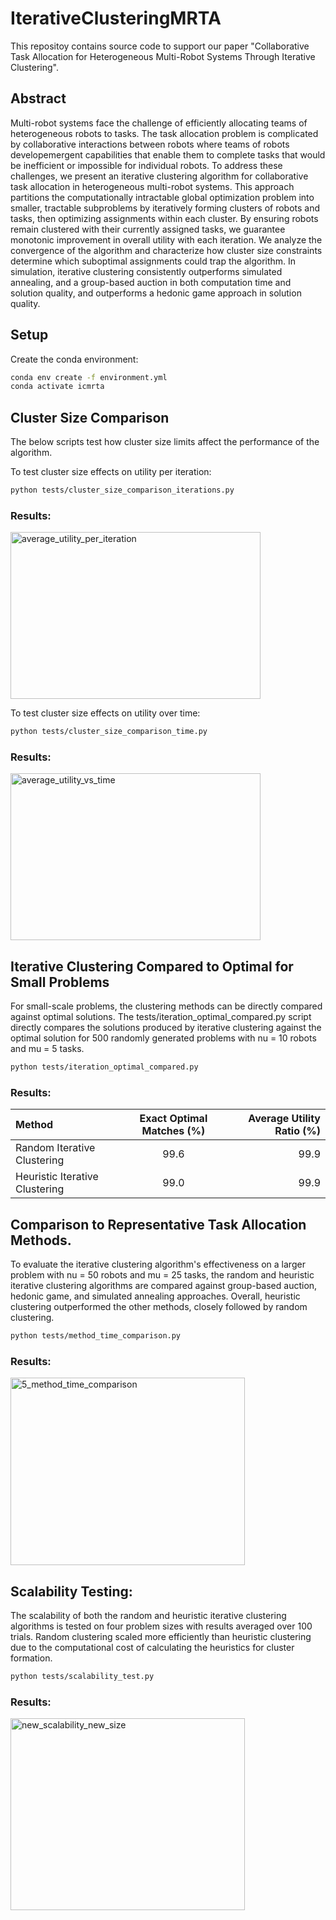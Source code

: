 # IterativeClusteringMRTA
This repositoy contains source code to support our paper "Collaborative Task Allocation for Heterogeneous Multi-Robot Systems Through Iterative Clustering".

## Abstract
Multi-robot systems face the challenge of efficiently allocating teams of heterogeneous robots to tasks. The task allocation problem is complicated by collaborative interactions between robots where teams of robots developemergent capabilities that enable them to complete tasks that would be inefficient or impossible for individual robots. To address these challenges, we present an iterative clustering algorithm for collaborative task allocation in heterogeneous multi-robot systems. This approach partitions the computationally intractable global optimization problem into smaller, tractable subproblems by iteratively forming clusters of robots and tasks, then optimizing assignments within each cluster. By ensuring robots remain clustered with their currently assigned tasks, we guarantee monotonic improvement in overall utility with each iteration. We analyze the convergence of the algorithm and characterize how cluster size constraints determine which suboptimal assignments could trap the algorithm. In simulation, iterative clustering consistently outperforms simulated annealing, and a group-based auction in both computation time and solution quality, and outperforms a hedonic game approach in solution quality.

## Setup
Create the conda environment:

```bash
conda env create -f environment.yml
conda activate icmrta
```

## Cluster Size Comparison
The below scripts test how cluster size limits affect the performance of the algorithm.

To test cluster size effects on utility per iteration:
```bash
python tests/cluster_size_comparison_iterations.py
```
### Results:

<img width="400" height="267" alt="average_utility_per_iteration" src="https://github.com/user-attachments/assets/dffa8eec-d455-49c2-93ed-f2485780dc95" />

To test cluster size effects on utility over time:

```bash
python tests/cluster_size_comparison_time.py
```
### Results:

<img width="400" height="267" alt="average_utility_vs_time" src="https://github.com/user-attachments/assets/5255add3-87be-4fd6-bc52-bd5b4fb7daa0" />

## Iterative Clustering Compared to Optimal for Small Problems
For small-scale problems, the clustering methods can be directly compared against optimal solutions. The tests/iteration_optimal_compared.py script directly compares the solutions produced by iterative clustering against the optimal solution for 500 randomly generated problems with nu = 10 robots and mu = 5 tasks.

```bash
python tests/iteration_optimal_compared.py
```

### Results:
| Method | Exact Optimal Matches (%) | Average Utility Ratio (%) |
|:-----|:------:|------:|
| Random Iterative Clustering |   99.6    |     99.9 |
| Heuristic Iterative Clustering |   99.0    |     99.9 |

## Comparison to Representative Task Allocation Methods.
To evaluate the iterative clustering algorithm's effectiveness on a larger problem with nu = 50 robots and mu = 25 tasks, the random and heuristic iterative clustering algorithms are compared against group-based auction, hedonic game,
and simulated annealing approaches. Overall, heuristic clustering outperformed the other methods, closely followed by random clustering.

```bash
python tests/method_time_comparison.py
```

### Results:

<img width="375" height="300" alt="5_method_time_comparison" src="https://github.com/user-attachments/assets/2026e497-12ab-4b71-98a4-5e73c25b0241" />

## Scalability Testing:
The scalability of both the random and heuristic iterative clustering algorithms is tested on four problem sizes with results averaged over 100 trials. Random clustering scaled more efficiently than heuristic clustering due to the computational cost of calculating the heuristics for cluster formation.

```bash
python tests/scalability_test.py
```

### Results:

<img width="375" height="307" alt="new_scalability_new_size" src="https://github.com/user-attachments/assets/d1996f27-14f0-4a23-98f9-90f65e9ec298" />



